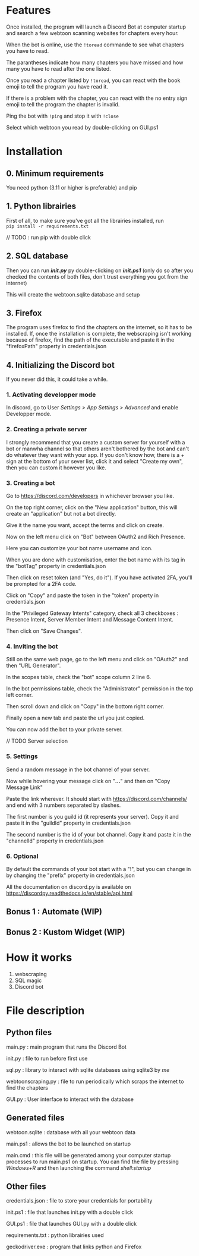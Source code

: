 # Features

Once installed, the program will launch a Discord Bot at computer startup and search a few webtoon scanning websites for chapters every hour.

When the bot is online, use the `!toread` commande to see what chapters you have to read.  

The parantheses indicate how many chapters you have missed and how many you have to read after the one listed.  

Once you read a chapter listed by `!toread`, you can react with the book emoji to tell the program you have read it.  

If there is a problem with the chapter, you can react with the no entry sign emoji to tell the program the chapter is invalid.  

Ping the bot with `!ping` and stop it with `!close`  

Select which webtoon you read by double-clicking on GUI.ps1  

# Installation

## 0. Minimum requirements
You need python (3.11 or higher is preferable) and pip
## 1. Python librairies
First of all, to make sure you've got all the librairies installed, run  
 `pip install -r requirements.txt`  

// TODO : run pip with double click 

## 2. SQL database
Then you can run ***init.py*** py double-clicking on ***init.ps1*** (only do so after you checked the contents of both files, don't trust everything you got from the internet)

This will create the webtoon.sqlite database and setup

## 3. Firefox
The program uses firefox to find the chapters on the internet, so it has to be installed. 
If, once the installation is complete, the webscraping isn't working because of firefox, find the path of the executable and paste it in the "firefoxPath" property in credentials.json

## 4. Initializing the Discord bot
If you never did this, it could take a while.  
### 1. Activating developper mode  
In discord, go to User *Settings > App Settings > Advanced* and enable Developper mode.

### 2. Creating a private server
I strongly recommend that you create a custom server for yourself with a bot or manwha channel so that others aren't bothered by the bot and can't do whatever they want with your app. If you don't know how, there is a + sign at the bottom of your sever list, click it and select "Create my own", then you can custom it however you like.
### 3. Creating a bot  
Go to https://discord.com/developers in whichever browser you like.  

On the top right corner, click on the "New application" button, this will create an "application" but not a bot directly.  

Give it the name you want, accept the terms and click on create.  

Now on the left menu click on "Bot" between OAuth2 and Rich Presence.  

Here you can customize your bot name username and icon.  

When you are done with customisation, enter the bot name with its tag in the "botTag" property in credentials.json  

Then click on reset token (and "Yes, do it"). If you have activated 2FA, you'll be prompted for a 2FA code.   

Click on "Copy" and paste the token in the "token" property in credentials.json  

In the "Privileged Gateway Intents" category, check all 3 checkboxes : Presence Intent, Server Member Intent and Message Content Intent.  

Then click on "Save Changes".  

### 4. Inviting the bot  

Still on the same web page, go to the left menu and click on "OAuth2" and then "URL Generator".  

In the scopes table, check the "bot" scope column 2 line 6.  

In the bot permissions table, check the "Administrator" permission in the top left corner.  

Then scroll down and click on "Copy" in the bottom right corner.  

Finally open a new tab and paste the url you just copied.  

You can now add the bot to your private server.  

// TODO Server selection

### 5. Settings

Send a random message in the bot channel of your server.  

Now while hovering your message click on "**...**" and then on "Copy Message Link"  

Paste the link wherever. It should start with https://discord.com/channels/ and end with 3 numbers separated by slashes.  

The first number is you guild id (it represents your server). Copy it and paste it in the "guildId" property in credentials.json  

The second number is the id of your bot channel. Copy it and paste it in the "channelId" property in credentials.json  

### 6. Optional
  
By default the commands of your bot start with a "!", but you can change in by changing the "prefix" property in credentials.json

All the documentation on discord.py is available on https://discordpy.readthedocs.io/en/stable/api.html  

## Bonus 1 : Automate (WIP)
## Bonus 2 : Kustom Widget (WIP)

# How it works
1. webscraping
2. SQL magic
3. Discord bot
# File description
## Python files
main.py : main program that runs the Discord Bot  

init.py : file to run before first use  

sql.py : library to interact with sqlite databases using sqlite3 by *me*  

webtoonscraping.py : file to run periodically which scraps the internet to find the chapters  

GUI.py : User interface to interact with the database


## Generated files  
webtoon.sqlite : database with all your webtoon data  

main.ps1 : allows the bot to be launched on startup  

main.cmd : this file will be generated among your computer startup processes to run main.ps1 on startup. You can find the file by pressing *Windows+R* and then launching the command *shell:startup*  

## Other files
credentials.json : file to store your credentials for portability  

init.ps1 : file that launches init.py with a double click  

GUI.ps1 : file that launches GUI.py with a double click  

requirements.txt : python librairies used  

geckodriver.exe : program that links python and Firefox  

